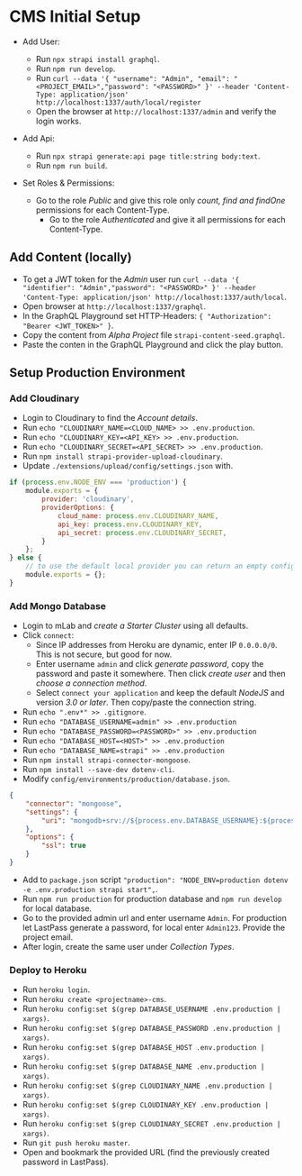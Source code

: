 # CMS Initial Setup

- Add User:
    - Run `npx strapi install graphql`.
    - Run `npm run develop`.
    - Run `curl --data '{ "username": "Admin", "email": "<PROJECT_EMAIL>","password": "<PASSWORD>" }' --header 'Content-Type: application/json' http://localhost:1337/auth/local/register`
    - Open the browser at `http://localhost:1337/admin` and verify the login works.

- Add Api:
    - Run `npx strapi generate:api page title:string body:text`.
    - Run `npm run build`.

- Set Roles & Permissions:
    - Go to the role *Public* and give this role only *count, find and findOne* permissions for each Content-Type.
        - Go to the role *Authenticated* and give it all permissions for each Content-Type.

## Add Content (locally)
- To get a JWT token for the *Admin* user run `curl --data '{ "identifier": "Admin","password": "<PASSWORD>" }' --header 'Content-Type: application/json' http://localhost:1337/auth/local`.
- Open browser at `http://localhost:1337/graphql`.
- In the GraphQL Playground set HTTP-Headers: `{ "Authorization": "Bearer <JWT_TOKEN>" }`.
- Copy the content from *Alpha Project* file `strapi-content-seed.graphql`.
- Paste the conten in the GraphQL Playground and click the play button.

## Setup Production Environment

### Add Cloudinary
- Login to Cloudinary to find the *Account details*.
- Run `echo "CLOUDINARY_NAME=<CLOUD_NAME> >> .env.production`.
- Run `echo "CLOUDINARY_KEY=<API_KEY> >> .env.production`.
- Run `echo "CLOUDINARY_SECRET=<API_SECRET> >> .env.production`.
- Run `npm install strapi-provider-upload-cloudinary`.
- Update `./extensions/upload/config/settings.json` with.
```javascript
if (process.env.NODE_ENV === 'production') {
    module.exports = {
        provider: 'cloudinary',
        providerOptions: {
            cloud_name: process.env.CLOUDINARY_NAME,
            api_key: process.env.CLOUDINARY_KEY,
            api_secret: process.env.CLOUDINARY_SECRET,
        }
    };
} else {
    // to use the default local provider you can return an empty configuration
    module.exports = {};
}
```

### Add Mongo Database
- Login to mLab and *create a Starter Cluster* using all defaults.
- Click `connect`:
    - Since IP addresses from Heroku are dynamic, enter IP `0.0.0.0/0`. This is not secure, but good for now.
    - Enter username `admin` and click *generate password*, copy the password and paste it somewhere. Then click *create user* and then *choose a connection method*.
    - Select `connect your application` and keep the default *NodeJS* and version *3.0 or later*. Then copy/paste the connection string.
- Run `echo ".env*" >> .gitignore`.
- Run `echo "DATABASE_USERNAME=admin" >> .env.production`
- Run `echo "DATABASE_PASSWORD=<PASSWORD>" >> .env.production`
- Run `echo "DATABASE_HOST=<HOST>" >> .env.production`
- Run `echo "DATABASE_NAME=strapi" >> .env.production`
- Run `npm install strapi-connector-mongoose`.
- Run `npm install --save-dev dotenv-cli`.
- Modify `config/environments/production/database.json`.
```json
{
    "connector": "mongoose",
    "settings": {
        "uri": "mongodb+srv://${process.env.DATABASE_USERNAME}:${process.env.DATABASE_PASSWORD}@${process.env.DATABASE_HOST}/${process.env.DATABASE_NAME}?retryWrites=true&w=majority"
    },
    "options": {
        "ssl": true
    }
}
```
- Add to `package.json` script `"production": "NODE_ENV=production dotenv -e .env.production strapi start",`.
- Run `npm run production` for production database and `npm run develop` for local database.
- Go to the provided admin url and enter username `Admin`. For production let LastPass generate a password, for local enter `Admin123`. Provide the project email.
- After login, create the same user under *Collection Types*.

### Deploy to Heroku
- Run `heroku login`.
- Run `heroku create <projectname>-cms`.
- Run `heroku config:set $(grep DATABASE_USERNAME .env.production | xargs)`.
- Run `heroku config:set $(grep DATABASE_PASSWORD .env.production | xargs)`.
- Run `heroku config:set $(grep DATABASE_HOST .env.production | xargs)`.
- Run `heroku config:set $(grep DATABASE_NAME .env.production | xargs)`.
- Run `heroku config:set $(grep CLOUDINARY_NAME .env.production | xargs)`.
- Run `heroku config:set $(grep CLOUDINARY_KEY .env.production | xargs)`.
- Run `heroku config:set $(grep CLOUDINARY_SECRET .env.production | xargs)`.
- Run `git push heroku master`.
- Open and bookmark the provided URL (find the previously created password in LastPass).
